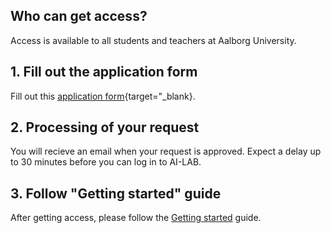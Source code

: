 ## Who can get access?
Access is available to all students and teachers at Aalborg University. 

## 1. Fill out the application form
Fill out this [application form](https://forms.office.com/Pages/ResponsePage.aspx?id=Sbrb9QbOb0msPgzxQ2HZNEdKMbCNz_9Lom8_yaZURCNUNjcwRzFLWkYyUDVPTjFLUDRTT0JZUzZCOCQlQCN0PWcu){target="_blank}.

## 2. Processing of your request
You will recieve an email when your request is approved. Expect a delay up to 30 minutes before you can log in to AI-LAB.

## 3. Follow "Getting started" guide
After getting access, please follow the [Getting started](/ai-lab/getting-started/) guide.